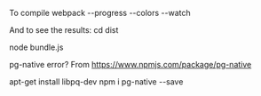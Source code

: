 

To compile
  webpack --progress --colors --watch

And to see the results:
cd dist

 node bundle.js


pg-native error? From https://www.npmjs.com/package/pg-native

 apt-get install libpq-dev
 npm i pg-native --save
